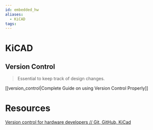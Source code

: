 ```yaml
---
id: embedded_hw
aliases:
  - KiCAD
tags:
---
```


# KiCAD

## Version Control
> Essential to keep track of design changes.

[[version_control|Complete Guide on using Version Control Properly]]

# Resources
[Version control for hardware developers // Git, GitHub, KiCad](https://youtu.be/V8yYrUN0q-0?si=nlO7Tru1fJDAAzbD)